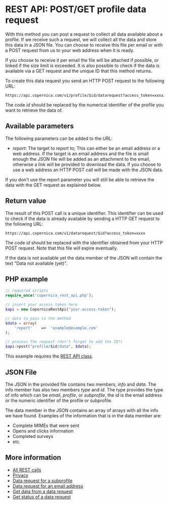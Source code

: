 # REST API: POST/GET profile data request

With this method you can post a request to collect all data available about
a profile. If we receive such a request, we will collect all the data
and store this data in a JSON file. You can choose to receive this file 
per email or with a POST request from us to your web address when it is ready. 

If you choose to receive it per email the file will be attached if possible, 
or linked if the size limit is exceeded. It is also possible to check if the
data is available via a GET request and the unique ID that this method
returns.

To create this data request you send an HTTP POST request to the following URL:

`https://api.copernica.com/v1/profile/$id/datarequest?access_token=xxxx`

The code *id* should be replaced by the numerical identifier of the profile 
you want to retrieve the data of.

## Available parameters

The following parameters can be added to the URL:

* *report*: The target to report to; This can either be an email address or 
a web address. If the target is an email address and the file is small enough the 
JSON file will be added as an attachment to the email, otherwise a link will 
be provided to download the data. If you choose to use a web address an 
HTTP POST call will be made with the JSON data.

If you don't use the report parameter you will still be able to retrieve 
the data with the GET request as explained below.

## Return value

The result of this POST call is a unique identifier. This identifier can be
used to check if the data is already available by sending a HTTP GET request
to the following URL:

`https://api.copernica.com/v1/datarequest/$id?access_token=xxxx`

The code *id* should be replaced with the identifier obtained from your
HTTP POST request. Note that this file will expire eventually.

If the data is not available yet the data member of the JSON will contain the 
text "Data not available (yet)".

## PHP example

```php
// required scripts
require_once('copernica_rest_api.php');

// insert your access token here
$api = new CopernicaRestApi("your-access-token");

// data to pass to the method
$data = array(
    'report'    =>  'example@example.com'
);

// process the request (don't forget to add the ID!)
$api->post("profile/$id/data", $data);
```

This example requires the [REST API class](./rest-php).

## JSON File

The JSON in the provided file contains two members, *info* and *data*.
The info member has also two members *type* and *id*. The type provides
the type of info which can be *email*, *profile*, or *subprofile*, the 
*id* is the email address or the numeric identifier of the profile or
subprofile.

The data member in the JSON contains an array of arrays with all the info
we have found. Examples of the information that is in the data member are:

- Complete MIMEs that were sent
- Opens and clicks information
- Completed surveys
- etc.

## More information

* [All REST calls](./rest-api)
* [Privacy](./privacy)
* [Data request for a subprofile](./rest-post-subprofile-datarequest)
* [Data request for an email address](./rest-post-email-datarequest)
* [Get data from a data request](./rest-get-datarequest-data)
* [Get status of a data request](./rest-get-datarequest-status)

